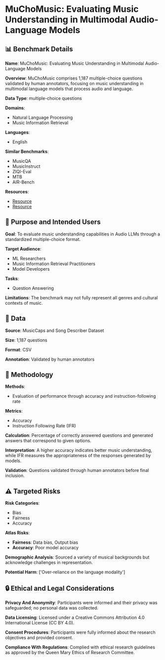 # MuChoMusic: Evaluating Music Understanding in Multimodal Audio-Language Models

## 📊 Benchmark Details

**Name**: MuChoMusic: Evaluating Music Understanding in Multimodal Audio-Language Models

**Overview**: MuChoMusic comprises 1,187 multiple-choice questions validated by human annotators, focusing on music understanding in multimodal language models that process audio and language.

**Data Type**: multiple-choice questions

**Domains**:
- Natural Language Processing
- Music Information Retrieval

**Languages**:
- English

**Similar Benchmarks**:
- MusicQA
- MusicInstruct
- ZIQI-Eval
- MTB
- AIR-Bench

**Resources**:
- [Resource](https://doi.org/10.5281/zenodo.12709974)
- [Resource](https://mulab-mir.github.io/muchomusic)

## 🎯 Purpose and Intended Users

**Goal**: To evaluate music understanding capabilities in Audio LLMs through a standardized multiple-choice format.

**Target Audience**:
- ML Researchers
- Music Information Retrieval Practitioners
- Model Developers

**Tasks**:
- Question Answering

**Limitations**: The benchmark may not fully represent all genres and cultural contexts of music.

## 💾 Data

**Source**: MusicCaps and Song Describer Dataset

**Size**: 1,187 questions

**Format**: CSV

**Annotation**: Validated by human annotators

## 🔬 Methodology

**Methods**:
- Evaluation of performance through accuracy and instruction-following rate

**Metrics**:
- Accuracy
- Instruction Following Rate (IFR)

**Calculation**: Percentage of correctly answered questions and generated answers that correspond to given options.

**Interpretation**: A higher accuracy indicates better music understanding, while IFR measures the appropriateness of the responses generated by models.

**Validation**: Questions validated through human annotators before final inclusion.

## ⚠️ Targeted Risks

**Risk Categories**:
- Bias
- Fairness
- Accuracy

**Atlas Risks**:
- **Fairness**: Data bias, Output bias
- **Accuracy**: Poor model accuracy

**Demographic Analysis**: Sourced a variety of musical backgrounds but acknowledge challenges in representation.

**Potential Harm**: ['Over-reliance on the language modality']

## 🔒 Ethical and Legal Considerations

**Privacy And Anonymity**: Participants were informed and their privacy was safeguarded; no personal data was collected.

**Data Licensing**: Licensed under a Creative Commons Attribution 4.0 International License (CC BY 4.0).

**Consent Procedures**: Participants were fully informed about the research objectives and provided consent.

**Compliance With Regulations**: Complied with ethical research guidelines as approved by the Queen Mary Ethics of Research Committee.
